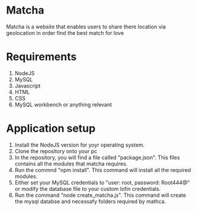 # Matcha
Matcha is a website that enables users to share there location via geolocation in order find the best match for love

# Requirements
1. NodeJS
2. MySQL
3. Javascript
4. HTML
5. CSS
6. MySQL workbench or anything relevant

# Application setup
1. Install the NodeJS version for yoyr operating system.
2. Clone the repository onto your pc
3. In the repository, you will find a file called "package.json". This files contains all the modules that matcha requires.
4. Run the commnd "npm install". This command will install all the required modules.
5. Either set your MySQL credentials to "user: root, password: Root444@" or modify the database file to your custom lofin credentials.
6. Run the command "node create_matcha.js". This command will create the mysql databse and necessafy folders required by mathca.

